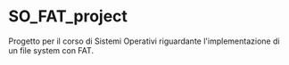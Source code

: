 # SO_FAT_project
Progetto per il corso di Sistemi Operativi riguardante l'implementazione di un file system con FAT.
